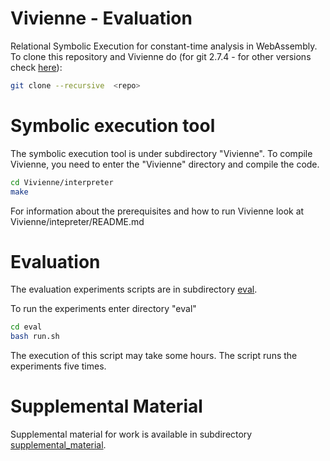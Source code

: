 # Vivienne - Evaluation 
Relational Symbolic Execution for constant-time analysis in WebAssembly. To clone this repository and Vivienne do (for git 2.7.4 - for other versions check [here](https://www.w3docs.com/snippets/git/how-to-clone-including-submodules.html)):

```bash
git clone --recursive  <repo>
```

# Symbolic execution tool
The symbolic execution tool is under subdirectory "Vivienne". To compile Vivienne, you need to enter the "Vivienne" directory and compile the code. 

```bash 
cd Vivienne/interpreter
make
```
For information about the prerequisites and how to run Vivienne look at Vivienne/intepreter/README.md

# Evaluation
The evaluation experiments scripts are in subdirectory [eval](eval). 

To run the experiments enter directory "eval"
```bash
cd eval
bash run.sh
```
The execution of this script may take some hours. The script runs the experiments five times.

# Supplemental Material
Supplemental material for work is available in subdirectory [supplemental_material](supplemental_material).
